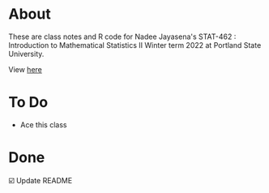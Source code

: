 # About 
These are class notes and R code for Nadee Jayasena's STAT-462 : Introduction to Mathematical Statistics II Winter term 2022 at Portland State University.

View [here](https://rbolt13.github.io/stat462/)

# To Do 
* Ace this class

# Done 
☑️ Update README
